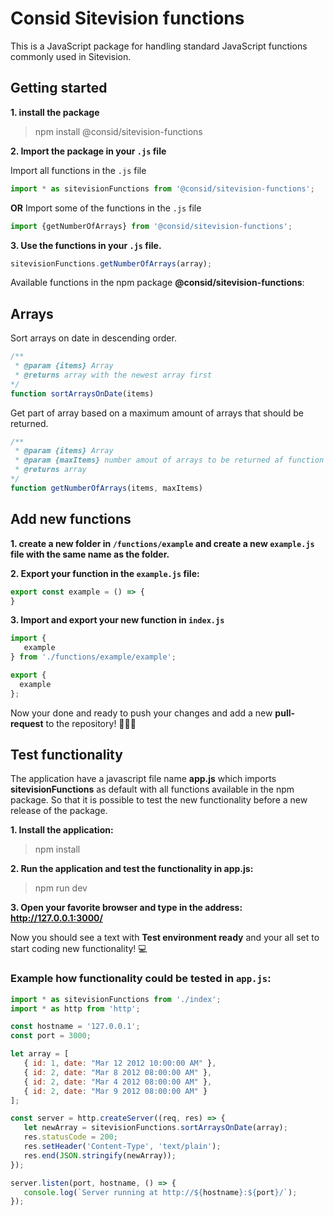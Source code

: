 # Consid Sitevision functions
This is a JavaScript package for handling standard JavaScript functions commonly used in Sitevision. 

## Getting started

**1. install the package**
> npm install @consid/sitevision-functions

**2. Import the package in your ```.js``` file**

Import all functions in the ```.js``` file
```js
import * as sitevisionFunctions from '@consid/sitevision-functions';
```
**OR** 
Import some of the functions in the ```.js``` file
```js
import {getNumberOfArrays} from '@consid/sitevision-functions';
```
**3. Use the functions in your ```.js``` file.**
```js
sitevisionFunctions.getNumberOfArrays(array);
```

Available functions in the npm package **@consid/sitevision-functions**:
## Arrays

Sort arrays on date in descending order. 
```js
/**
 * @param {items} Array
 * @returns array with the newest array first
*/
function sortArraysOnDate(items)
```

Get part of array based on a maximum amount of arrays that should be returned.
```js
/**
 * @param {items} Array
 * @param {maxItems} number amout of arrays to be returned af function execution
 * @returns array 
*/
function getNumberOfArrays(items, maxItems)
```

## Add new functions

**1. create a new folder in ```/functions/example``` and create a new ```example.js``` file with the same name as the folder.**

**2. Export your function in the ```example.js``` file:**

```js
export const example = () => {
}
```
**3. Import and export your new function in ```index.js```**

```js
import {
   example
} from './functions/example/example';

export {
  example
};
```

Now your done and ready to push your changes and add a new **pull-request** to the repository! 🎉🎉🎉
## Test functionality

The application have a javascript file name **app.js** which imports **sitevisionFunctions** as default with all functions available in the npm package. So that it is possible to test the new functionality before a new release of the package.

**1. Install the application:**
> npm install

**2. Run the application and test the functionality in **app.js**:**
> npm run dev

**3. Open your favorite browser and type in the address: http://127.0.0.1:3000/**

Now you should see a text with **Test environment ready** and your all set to start coding new functionality! 💻
### Example how functionality could be tested in  ```app.js```:
```js
import * as sitevisionFunctions from './index';
import * as http from 'http';

const hostname = '127.0.0.1';
const port = 3000;

let array = [
   { id: 1, date: "Mar 12 2012 10:00:00 AM" },
   { id: 2, date: "Mar 8 2012 08:00:00 AM" },
   { id: 2, date: "Mar 4 2012 08:00:00 AM" },
   { id: 2, date: "Mar 9 2012 08:00:00 AM" }
];

const server = http.createServer((req, res) => {
   let newArray = sitevisionFunctions.sortArraysOnDate(array);
   res.statusCode = 200;
   res.setHeader('Content-Type', 'text/plain');
   res.end(JSON.stringify(newArray));
});

server.listen(port, hostname, () => {
   console.log(`Server running at http://${hostname}:${port}/`);
});
```


